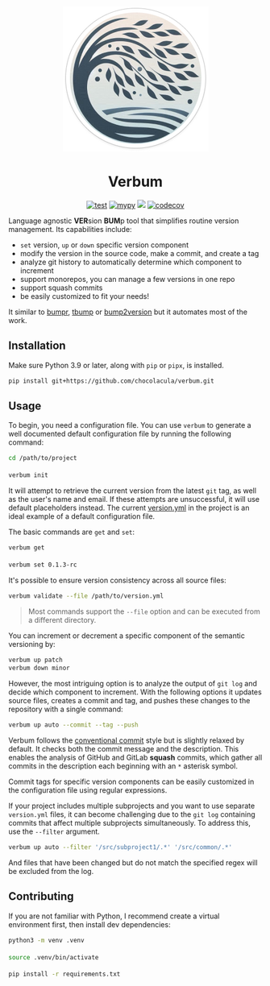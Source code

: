 <p align="center">
  <img src="readme/logo.png" alt="drawing" />
</p>
<h1 align="center">Verbum</h1>
<p align="center">
  <a href="https://github.com/chocolacula/verbum/actions/workflows/test.yml"><img src="https://github.com/chocolacula/verbum/actions/workflows/test.yml/badge.svg" alt="test" /></a>
  <a href="https://github.com/chocolacula/verbum/actions/workflows/mypy.yml"><img src="https://github.com/chocolacula/verbum/actions/workflows/mypy.yml/badge.svg" alt="mypy" /></a>
  <img src="https://img.shields.io/badge/Python-3.9-blue" />
  <a href="https://codecov.io/gh/chocolacula/verbum"><img src="https://codecov.io/gh/chocolacula/verbum/graph/badge.svg?token=KBSAZR4JKI" alt="codecov" /></a>
</p>

Language agnostic **VER**sion **BUM**p tool that simplifies routine version management. Its capabilities include:

- `set` version, `up` or `down` specific version component
- modify the version in the source code, make a commit, and create a tag
- analyze git history to automatically determine which component to increment
- support monorepos, you can manage a few versions in one repo
- support squash commits
- be easily customized to fit your needs!

It similar to [bumpr](https://github.com/noirbizarre/bumpr), [tbump](https://github.com/your-tools/tbump) or [bump2version](https://github.com/c4urself/bump2version?tab=readme-ov-file) but it automates most of the work.

## Installation

Make sure Python 3.9 or later, along with `pip` or `pipx`, is installed.

```sh
pip install git+https://github.com/chocolacula/verbum.git
```

## Usage

To begin, you need a configuration file. You can use `verbum` to generate a well documented default configuration file by running the following command:

```sh
cd /path/to/project

verbum init
```

It will attempt to retrieve the current version from the latest `git` tag, as well as the user's name and email. If these attempts are unsuccessful, it will use default placeholders instead. The current [version.yml](./version.yml) in the project is an ideal example of a default configuration file.

The basic commands are `get` and `set`:

```sh
verbum get

verbum set 0.1.3-rc
```

It's possible to ensure version consistency across all source files:

```sh
verbum validate --file /path/to/version.yml
```

> Most commands support the `--file` option and can be executed from a different directory.

You can increment or decrement a specific component of the semantic versioning by:

```sh
verbum up patch
verbum down minor
```

However, the most intriguing option is to analyze the output of `git log` and decide which component to increment. With the following options it updates source files, creates a commit and tag, and pushes these changes to the repository with a single command:

```sh
verbum up auto --commit --tag --push
```

Verbum follows the [conventional commit](https://www.conventionalcommits.org/en/v1.0.0/) style but is slightly relaxed by default.
It checks both the commit message and the description. This enables the analysis of GitHub and GitLab **squash** commits, which gather all commits in the description each beginning with an `*` asterisk symbol.

Commit tags for specific version components can be easily customized in the configuration file using regular expressions.

If your project includes multiple subprojects and you want to use separate `version.yml` files, it can become challenging due to the `git log` containing commits that affect multiple subprojects simultaneously. To address this, use the `--filter` argument.

```sh
verbum up auto --filter '/src/subproject1/.*' '/src/common/.*'
```

And files that have been changed but do not match the specified regex will be excluded from the log.

## Contributing

If you are not familiar with Python, I recommend create a virtual environment first, then install dev dependencies:

```sh
python3 -m venv .venv

source .venv/bin/activate

pip install -r requirements.txt
```
